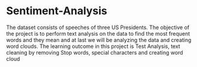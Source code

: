 # Sentiment-Analysis
 The dataset consists of speeches of three US Presidents. The objective of the project is to  perform text analysis on the data to find the most frequent words and they mean and at last  we will be analyzing the data and creating word clouds. The learning outcome in this project  is Test Analysis, text cleaning by removing Stop words, special characters and creating word  cloud
